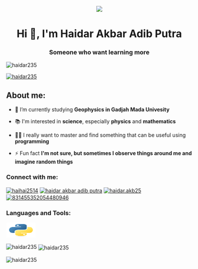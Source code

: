 <p align="center">
<img width="50%" height="auto" src="https://user-images.githubusercontent.com/88295649/188758696-60b21f97-d738-4284-bfbd-c9f9ebc6b8ca.gif" height="100px"/></a>
  
<h1 align="center">Hi 👋, I'm Haidar Akbar Adib Putra</h1>
<h3 align="center">Someone who want learning more</h3>

<p align="left"> <img src="https://komarev.com/ghpvc/?username=haidar235&label=Profile%20views&color=0e75b6&style=flat" alt="haidar235" /> </p>

<p align="left"> <a href="https://github.com/ryo-ma/github-profile-trophy"><img src="https://github-profile-trophy.vercel.app/?username=haidar235" alt="haidar235" /></a> </p>

<h2 align="left">About me:</h2>

- 🌱 I’m currently studying **Geophysics in Gadjah Mada Univesity**

- 📚 I'm interested in **science**, especially **physics** and **mathematics**

- 👨‍💻 I really want to master and find something that can be useful using **programming**

- ⚡ Fun fact **I'm not sure, but sometimes I observe things around me and imagine random things**

<h3 align="left">Connect with me:</h3>
<p align="left">
</p>
<p align="left">
<a href="https://twitter.com/haihai2514" target="blank"><img align="center" src="https://raw.githubusercontent.com/rahuldkjain/github-profile-readme-generator/master/src/images/icons/Social/twitter.svg" alt="haihai2514" height="30" width="40" /></a>
<a href="https://linkedin.com/in/haidar akbar adib putra" target="blank"><img align="center" src="https://raw.githubusercontent.com/rahuldkjain/github-profile-readme-generator/master/src/images/icons/Social/linked-in-alt.svg" alt="haidar akbar adib putra" height="30" width="40" /></a>
<a href="https://instagram.com/haidar.akb25" target="blank"><img align="center" src="https://raw.githubusercontent.com/rahuldkjain/github-profile-readme-generator/master/src/images/icons/Social/instagram.svg" alt="haidar.akb25" height="30" width="40" /></a>
<a href="https://discord.gg/831455352054480946" target="blank"><img align="center" src="https://raw.githubusercontent.com/rahuldkjain/github-profile-readme-generator/master/src/images/icons/Social/discord.svg" alt="831455352054480946" height="30" width="40" /></a>
</p>

<h3 align="left">Languages and Tools:</h3>
<p align="left"> <a href="https://www.python.org" target="_blank" rel="noreferrer"> <img src="https://raw.githubusercontent.com/devicons/devicon/master/icons/python/python-original.svg" alt="python" width="80" height="40"/> </a> </p>

<p><img align="left" src="https://github-readme-stats.vercel.app/api/top-langs?username=haidar235&show_icons=true&locale=en&layout=compact" alt="haidar235" /></p>

<p>&nbsp;<img align="center" src="https://github-readme-stats.vercel.app/api?username=haidar235&show_icons=true&locale=en" alt="haidar235" /></p>

<p><img align="center" src="https://github-readme-streak-stats.herokuapp.com/?user=haidar235&" alt="haidar235" /></p>

<p align="center">
<img width="50%" height="" height="100px"/></a>


